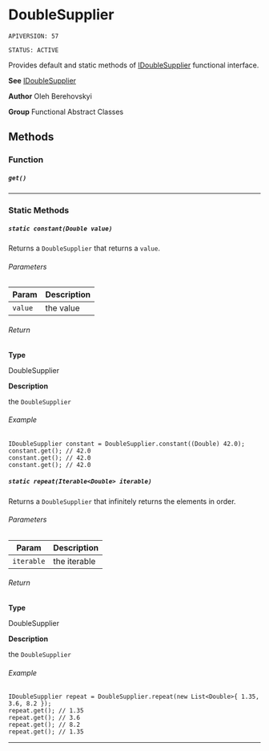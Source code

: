 # DoubleSupplier

`APIVERSION: 57`

`STATUS: ACTIVE`

Provides default and static methods of [IDoubleSupplier](/docs/Functional-Interfaces/IDoubleSupplier.md) functional interface.


**See** [IDoubleSupplier](/docs/Functional-Interfaces/IDoubleSupplier.md)


**Author** Oleh Berehovskyi


**Group** Functional Abstract Classes

## Methods
### Function
##### `get()`
---
### Static Methods
##### `static constant(Double value)`

Returns a `DoubleSupplier` that returns a `value`.

###### Parameters
|Param|Description|
|---|---|
|`value`|the value|

###### Return

**Type**

DoubleSupplier

**Description**

the `DoubleSupplier`

###### Example
```apex
IDoubleSupplier constant = DoubleSupplier.constant((Double) 42.0);
constant.get(); // 42.0
constant.get(); // 42.0
constant.get(); // 42.0
```

##### `static repeat(Iterable<Double> iterable)`

Returns a `DoubleSupplier` that infinitely returns the elements in order.

###### Parameters
|Param|Description|
|---|---|
|`iterable`|the iterable|

###### Return

**Type**

DoubleSupplier

**Description**

the `DoubleSupplier`

###### Example
```apex
IDoubleSupplier repeat = DoubleSupplier.repeat(new List<Double>{ 1.35, 3.6, 8.2 });
repeat.get(); // 1.35
repeat.get(); // 3.6
repeat.get(); // 8.2
repeat.get(); // 1.35
```

---
